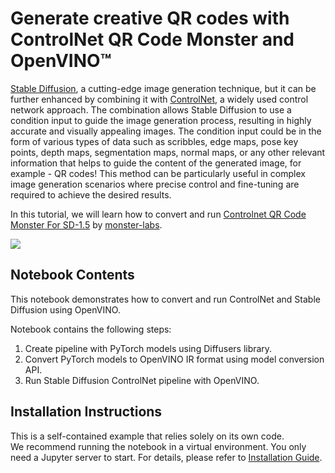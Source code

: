 # Generate creative QR codes with ControlNet QR Code Monster and OpenVINO™

[Stable Diffusion](https://github.com/CompVis/stable-diffusion), a cutting-edge image generation technique, but it can be further enhanced by combining it with [ControlNet](https://arxiv.org/abs/2302.05543), a widely used control network approach. The combination allows Stable Diffusion to use a condition input to guide the image generation process, resulting in highly accurate and visually appealing images. The condition input could be in the form of various types of data such as scribbles, edge maps, pose key points, depth maps, segmentation maps, normal maps, or any other relevant information that helps to guide the content of the generated image, for example - QR codes! This method can be particularly useful in complex image generation scenarios where precise control and fine-tuning are required to achieve the desired results.

In this tutorial, we will learn how to convert and run [Controlnet QR Code Monster For SD-1.5](https://huggingface.co/monster-labs/control_v1p_sd15_qrcode_monster) by [monster-labs](https://qrcodemonster.art/).

![](https://github.com/openvinotoolkit/openvino_notebooks/assets/76463150/1a5978c6-e7a0-4824-9318-a3d8f4912c47)

## Notebook Contents

This notebook demonstrates how to convert and run ControlNet and Stable Diffusion using OpenVINO.

Notebook contains the following steps:
1. Create pipeline with PyTorch models using Diffusers library.
2. Convert PyTorch models to OpenVINO IR format using model conversion API.
3. Run Stable Diffusion ControlNet pipeline with OpenVINO.

## Installation Instructions

This is a self-contained example that relies solely on its own code.</br>
We recommend running the notebook in a virtual environment. You only need a Jupyter server to start.
For details, please refer to [Installation Guide](../../README.md).
